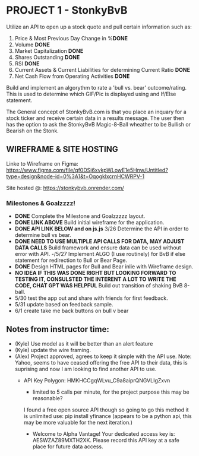 # PROJECT 1 - StonkyBvB

Utilize an API to open up a stock quote and pull certain information such as:
1. Price & Most Previous Day Change in %**DONE**
2. Volume **DONE**
3. Market Capitalization **DONE**
4. Shares Outstanding **DONE** 
5. RSI **DONE**
6. Current Assets & Current Liabilities for determining Current Ratio **DONE**
7. Net Cash Flow from Operating Activities **DONE**

Build and implement an algorythm to rate a 'bull vs. bear' outcome/rating. This is used to determine which GIF/Pic is displayed using and If/Else statement. 

The General concept of StonkyBvB.com is that you place an inquary for a stock ticker and receive certain data in a results message. The user then has the option to ask the StonkyBvB Magic-8-Ball wheather to be Bullish or Bearish on the Stonk.

## WIREFRAME & SITE HOSTING

Linke to Wireframe on Figma:
https://www.figma.com/file/qf0DSj6xvkpWLowE1e5Hnw/Untitled?type=design&node-id=0%3A1&t=OqogklxcrnHCWRPV-1


Site hosted @:
https://stonkybvb.onrender.com/




### Milestones & Goalzzzz!

- **DONE** Complete the Milestone and Goalzzzzz layout.
- **DONE LINK ABOVE** Build initial wireframe for the application.
- **DONE API LINK BELOW and on js.js** 3/26 Determine the API in order to determine bull vs bear.
- **DONE NEED TO USE MULTIPLE API CALLS FOR DATA, MAY ADJUST DATA CALLS**  Build framework and ensure data can be used without error with API.
-/5/27 Implement ALGO (I use routinely) for BvB if else statement for redirection to Bull or Bear Page.
- **DONE** Design HTML pages for Bull and Bear inlie with Wireframe design.
- **NO IDEA IF THIS WAS DONE RIGHT BUT LOOKING FORWARD TO TESTING IT, CONSULSTED THE INTERENT A LOT TO WRITE THE CODE, CHAT GPT WAS HELPFUL** Build out transition of shaking BvB 8-ball.
- 5/30 test the app out and share with friends for first feedback.
- 5/31 update based on feedback sample. 
- 6/1 create take me back buttons on bull v bear







## Notes from instructor time:
- (Kyle) Use model as it will be better than an alert feature
- (Kyle) update the wire framing.
- (Alex) Project approved, agrees to keep it simple with the API use.
    Note: Yahoo, seems to  have ceased offering the free API to their data, this is suprising and now I am looking to find another API to use. 
     - API Key Polygon: HMKHCCgqWLvu_C9a8aiprQNGVLIgZxvn
        - limited to 5 calls per minute, for the project purpose this may be reasonable?

        I found a free open source API though so going to go this method it is unlimited use:
        pip install yfinance (appears to be a python api, this may be more valuable for the next iteration.)

        - Welcome to Alpha Vantage! Your dedicated access key is: AESWZAZ89MXTH2XK. Please record this API key at a safe place for future data access.